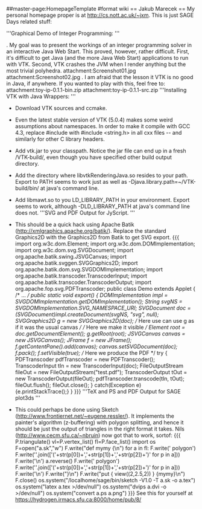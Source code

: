 ##master-page:HomepageTemplate
#format wiki
== Jakub Marecek ==
My personal homepage proper is at http://cs.nott.ac.uk/~jxm. This is just SAGE Days related stuff:

'''Graphical Demo of Integer Programming: '''

 . My goal was to present the workings of an integer programming solver in an interactive Java Web Start. This proved, however, rather difficult. First, it's difficult to get Java (and the more Java Web Start) applications to run with VTK. Second, VTK crashes the JVM when I render anything but the most trivial polyhedra.
 attachment:Screenshot01.jpg
 attachment:Screenshot02.jpg
 .  I am afraid that the lesson it VTK is no good in Java, if anywhere. If you wanted to play with this, feel free to:
 attachment:toy-ip-0.1.1-bin.zip attachment:toy-ip-0.1.1-src.zip
'''Installing VTK with Java Wrappers: '''

 * Download VTK sources and ccmake.
 * Even the latest stable version of VTK (5.0.4) makes some weird assumptions about namespaces. In order to make it compile with GCC 4.3, replace #include <string> with  #include <string.h> in all cxx files -- and similarly for other C library headers.
 * Add vtk.jar to your classpath. Notice the jar file can end up in a fresh /VTK-build/, even though you have specified other build output directory.
 * Add the directory where libvtkRenderingJava.so resides to your path. Export to PATH seems to work just as well as -Djava.library.path=~/VTK-build/bin/ at java's command line.
 * Add libmawt.so to you LD_LIBRARY_PATH in your environment. Export seems to work, although -DLD_LIBRARY_PATH at java's command line does not.
'''SVG and PDF Output for JyScript. '''

 * This should be a quick hack using Apache Batik (http://xmlgraphics.apache.org/batik/). Replace the standard Graphics2D with the Graphics2D from Batik to get SVG export.
{{{
import org.w3c.dom.Element;
import org.w3c.dom.DOMImplementation;
import org.w3c.dom.svg.SVGDocument;
import org.apache.batik.swing.JSVGCanvas;
import org.apache.batik.svggen.SVGGraphics2D;
import org.apache.batik.dom.svg.SVGDOMImplementation;
import org.apache.batik.transcoder.TranscoderInput;
import org.apache.batik.transcoder.TranscoderOutput;
import org.apache.fop.svg.PDFTranscoder;
public class Demo extends Applet {
 /* ... */
 public static void export() {
   DOMImplementation impl = SVGDOMImplementation.getDOMImplementation();
   String svgNS = SVGDOMImplementation.SVG_NAMESPACE_URI;
   SVGDocument doc = (SVGDocument)impl.createDocument(svgNS, "svg", null);
   SVGGraphics2D g = new SVGGraphics2D(doc);
   /* Here use can use g as if it was the usual canvas */
   /* Here we make it visible */
   Element root = doc.getDocumentElement();
   g.getRoot(root);
   JSVGCanvas canvas = new JSVGCanvas();
   JFrame f = new JFrame();
   f.getContentPane().add(canvas);
   canvas.setSVGDocument(doc);
   f.pack();
   f.setVisible(true);
   /* Here we produce the PDF */
   try {
     PDFTranscoder pdfTranscoder = new PDFTranscoder();
     TranscoderInput tIn = new TranscoderInput(doc);
     FileOutputStream fileOut = new FileOutputStream("test.pdf");
     TranscoderOutput tOut = new TranscoderOutput(fileOut); pdfTranscoder.transcode(tIn, tOut); fileOut.flush(); fileOut.close();
    } catch(Exception e) {e.printStackTrace();}
 }
}}}
'''TeX and PS and PDF Output for SAGE plot3ds '''

 * This could perhaps be done using Sketch (http://www.frontiernet.net/~eugene.ressler/). It implements the painter's algorithm (z-buffering) with polygon splitting, and hence it should be just the output of triangles in the right format it takes. Nils (http://www.cecm.sfu.ca/~nbruin) now got that to work, sortof:
{{{
P.triangulate()
vl=P.vertex_list()
fl=P.face_list()
import os
F=open("a.sk","w")
F.write("def mymy {\n")
for a in fl:
  F.write('  polygon')
  F.write(''.join(['('+str(p[0])+','+str(p[1])+','+str(p[2])+')' for p in a]))
  F.write('\n')
  a.reverse()
  F.write('  polygon')
  F.write(''.join(['('+str(p[0])+','+str(p[1])+','+str(p[2])+')' for p in a]))
  F.write('\n')
  F.write("}\n")
  F.write("put { view((2,2.5,2)) } {mymy}\n")
  F.close()
os.system("/localhome/sage/bin/sketch -V1.0 -T a.sk -o a.tex")
os.system("latex a.tex >/dev/null")
os.system("dvips a.dvi -o >/dev/null")
os.system("convert a.ps a.png")
}}}
See this for yourself at https://hydrogen.irmacs.sfu.ca:8000/home/pub/8/
